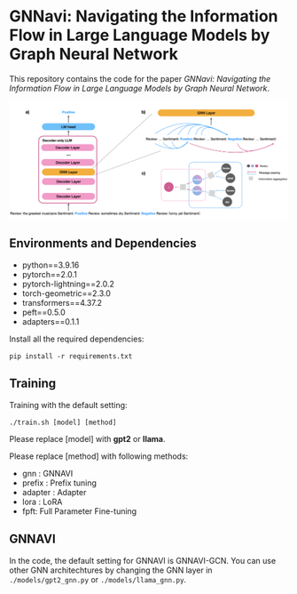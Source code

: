 # GNNavi: Navigating the Information Flow in Large Language Models by Graph Neural Network
This repository contains the code for the paper *GNNavi: Navigating the Information Flow in Large Language Models by Graph Neural Network*.

![image](./image/model_overview.png)

## Environments and Dependencies
- python==3.9.16
- pytorch==2.0.1
- pytorch-lightning==2.0.2
- torch-geometric==2.3.0
- transformers==4.37.2 
- peft==0.5.0
- adapters==0.1.1

Install all the required dependencies:
```
pip install -r requirements.txt
```

## Training
Training with the default setting:
```
./train.sh [model] [method]
```
Please replace [model] with **gpt2** or **llama**.

Please replace [method] with following methods:

- gnn : GNNAVI
- prefix : Prefix tuning
- adapter : Adapter
- lora : LoRA 
- fpft: Full Parameter Fine-tuning


## GNNAVI
In the code, the default setting for GNNAVI is GNNAVI-GCN. You can use other GNN architechtures by changing the GNN layer in `./models/gpt2_gnn.py` or `./models/llama_gnn.py`. 
